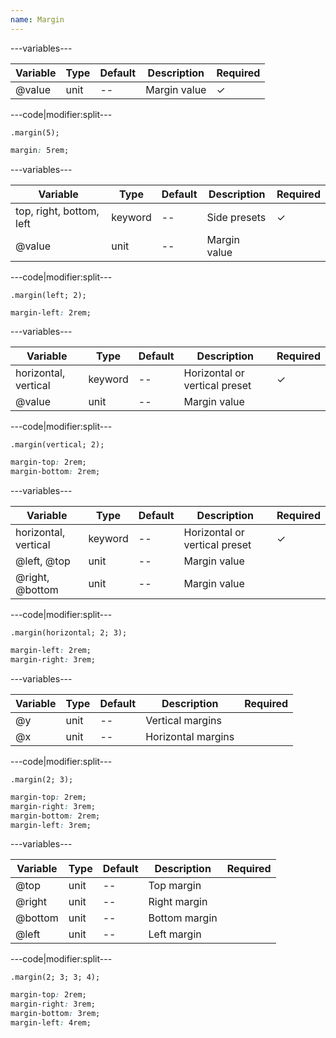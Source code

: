```yaml
---
name: Margin
---
```


---variables---

| Variable | Type | Default | Description | Required |
| -- | -- | -- | -- | -- |
| @value | unit | -- | Margin value | ✓ |

---code|modifier:split---

```less
.margin(5);
```

```css
margin: 5rem;
```

---variables---

| Variable | Type | Default | Description | Required |
| -- | -- | -- | -- | -- |
| top, right, bottom, left | keyword | -- | Side presets | ✓ |
| @value | unit | -- | Margin value ||

---code|modifier:split---

```less
.margin(left; 2);
```

```css
margin-left: 2rem;
```

---variables---

| Variable | Type | Default | Description | Required |
| -- | -- | -- | -- | -- |
| horizontal, vertical | keyword | -- | Horizontal or vertical preset | ✓ |
| @value | unit | -- | Margin value ||


---code|modifier:split---

```less
.margin(vertical; 2);
```

```css
margin-top: 2rem;
margin-bottom: 2rem;
```

---variables---

| Variable | Type | Default | Description | Required |
| -- | -- | -- | -- | -- |
| horizontal, vertical | keyword | -- | Horizontal or vertical preset | ✓ |
| @left, @top | unit | -- | Margin value ||
| @right, @bottom | unit | -- | Margin value ||

---code|modifier:split---

```less
.margin(horizontal; 2; 3);
```

```css
margin-left: 2rem;
margin-right: 3rem;
```

---variables---

| Variable | Type | Default | Description | Required |
| -- | -- | -- | -- | -- |
| @y | unit | -- | Vertical margins ||
| @x | unit | -- | Horizontal margins ||

---code|modifier:split---

```less
.margin(2; 3);
```

```css
margin-top: 2rem;
margin-right: 3rem;
margin-bottom: 2rem;
margin-left: 3rem;
```

---variables---

| Variable | Type | Default | Description | Required |
| -- | -- | -- | -- | -- |
| @top | unit | -- | Top margin ||
| @right | unit | -- | Right margin ||
| @bottom | unit | -- | Bottom margin ||
| @left | unit | -- | Left margin ||

---code|modifier:split---

```less
.margin(2; 3; 3; 4);
```

```css
margin-top: 2rem;
margin-right: 3rem;
margin-bottom: 3rem;
margin-left: 4rem;
```
